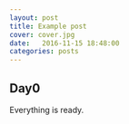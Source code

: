 ```yaml
---
layout: post
title: Example post
cover: cover.jpg
date:   2016-11-15 18:48:00
categories: posts
---
```


## Day0

Everything is ready.
